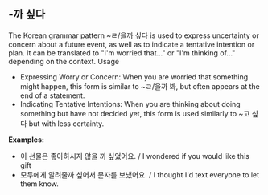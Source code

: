 ## -까 싶다
The Korean grammar pattern ~ㄹ/을까 싶다 is used to express uncertainty or concern about a future event, as well as to indicate a tentative intention or plan. It can be translated to "I'm worried that..." or "I'm thinking of..." depending on the context.
Usage

- Expressing Worry or Concern: When you are worried that something might happen, this form is similar to ~ㄹ/을까 봐, but often appears at the end of a statement.
- Indicating Tentative Intentions: When you are thinking about doing something but have not decided yet, this form is used similarly to ~고 싶다 but with less certainty.

**Examples:**

 - 이 선물은 좋아하시지 않을 까 싶었어요. / I wondered if you would like this gift
 - 모두에게 알려줄까 싶어서 문자를 보냈어요. / I thought I'd text everyone to let them know.